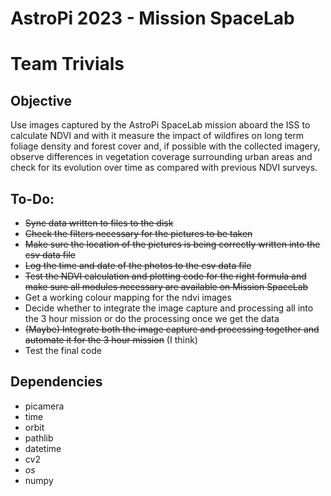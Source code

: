 # AstroPi 2023 - Mission SpaceLab
# Team Trivials

## Objective
Use images captured by the AstroPi SpaceLab mission aboard the ISS to calculate NDVI and with it measure the impact of wildfires on long term foliage density and forest cover and, if possible with the collected imagery, observe differences in vegetation coverage surrounding urban areas and check for its evolution over time as compared with previous NDVI surveys.

## To-Do:
- ~~Sync data written to files to the disk~~
- ~~Check the filters necessary for the pictures to be taken~~
- ~~Make sure the location of the pictures is being correctly written into the csv data file~~
- ~~Log the time and date of the photos to the csv data file~~
- ~~Test the NDVI calculation and plotting code for the right formula and make sure all modules necessary are available on Mission SpaceLab~~
- Get a working colour mapping for the ndvi images
- Decide whether to integrate the image capture and processing all into the 3 hour mission or do the processing once we get the data
- ~~(Maybe) Integrate both the image capture and processing together and automate it for the 3 hour mission~~ (I think)
- Test the final code

## Dependencies
- picamera
- time
- orbit
- pathlib
- datetime
- cv2
- *os*
- numpy
